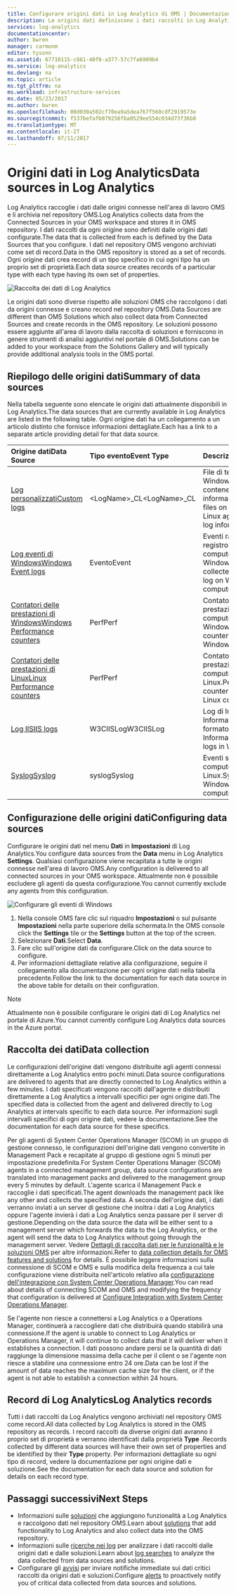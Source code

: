```yaml
---
title: Configurare origini dati in Log Analytics di OMS | Documentazione Microsoft
description: Le origini dati definiscono i dati raccolti in Log Analytics da agenti e altre origini connesse.  Questo articolo descrive come Log Analytics usa le origini dati, illustra i dettagli su come configurarle e fornisce un riepilogo delle diverse origini dati disponibili.
services: log-analytics
documentationcenter: 
author: bwren
manager: carmonm
editor: tysonn
ms.assetid: 67710115-c861-40f8-a377-57c7fa6909b4
ms.service: log-analytics
ms.devlang: na
ms.topic: article
ms.tgt_pltfrm: na
ms.workload: infrastructure-services
ms.date: 05/23/2017
ms.author: bwren
ms.openlocfilehash: 00d030a502cf70ea9a5dea767f560cdf2919573e
ms.sourcegitcommit: f537befafb079256fba0529ee554c034d73f36b0
ms.translationtype: MT
ms.contentlocale: it-IT
ms.lasthandoff: 07/11/2017
---
```

# <a name="data-sources-in-log-analytics"></a><span data-ttu-id="0ff1a-104">Origini dati in Log Analytics</span><span class="sxs-lookup"><span data-stu-id="0ff1a-104">Data sources in Log Analytics</span></span>
<span data-ttu-id="0ff1a-105">Log Analytics raccoglie i dati dalle origini connesse nell'area di lavoro OMS e li archivia nel repository OMS.</span><span class="sxs-lookup"><span data-stu-id="0ff1a-105">Log Analytics collects data from the Connected Sources in your OMS workspace and stores it in OMS repository.</span></span>  <span data-ttu-id="0ff1a-106">I dati raccolti da ogni origine sono definiti dalle origini dati configurate.</span><span class="sxs-lookup"><span data-stu-id="0ff1a-106">The data that is collected from each is defined by the Data Sources that you configure.</span></span>  <span data-ttu-id="0ff1a-107">I dati nel repository OMS vengono archiviati come set di record.</span><span class="sxs-lookup"><span data-stu-id="0ff1a-107">Data in the OMS repository is stored as a set of records.</span></span>  <span data-ttu-id="0ff1a-108">Ogni origine dati crea record di un tipo specifico in cui ogni tipo ha un proprio set di proprietà.</span><span class="sxs-lookup"><span data-stu-id="0ff1a-108">Each data source creates records of a particular type with each type having its own set of properties.</span></span>

![Raccolta dei dati di Log Analytics](./media/log-analytics-data-sources/overview.png)

<span data-ttu-id="0ff1a-110">Le origini dati sono diverse rispetto alle soluzioni OMS che raccolgono i dati da origini connesse e creano record nel repository OMS.</span><span class="sxs-lookup"><span data-stu-id="0ff1a-110">Data Sources are different than OMS Solutions which also collect data from Connected Sources and create records in the OMS repository.</span></span>  <span data-ttu-id="0ff1a-111">Le soluzioni possono essere aggiunte all'area di lavoro dalla raccolta di soluzioni e forniscono in genere strumenti di analisi aggiuntivi nel portale di OMS.</span><span class="sxs-lookup"><span data-stu-id="0ff1a-111">Solutions can be added to your workspace from the Solutions Gallery and will typically provide additional analysis tools in the OMS portal.</span></span>  

## <a name="summary-of-data-sources"></a><span data-ttu-id="0ff1a-112">Riepilogo delle origini dati</span><span class="sxs-lookup"><span data-stu-id="0ff1a-112">Summary of data sources</span></span>
<span data-ttu-id="0ff1a-113">Nella tabella seguente sono elencate le origini dati attualmente disponibili in Log Analytics.</span><span class="sxs-lookup"><span data-stu-id="0ff1a-113">The data sources that are currently available in Log Analytics are listed in the following table.</span></span>  <span data-ttu-id="0ff1a-114">Ogni origine dati ha un collegamento a un articolo distinto che fornisce informazioni dettagliate.</span><span class="sxs-lookup"><span data-stu-id="0ff1a-114">Each has a link to a separate article providing detail for that data source.</span></span>

| <span data-ttu-id="0ff1a-115">Origine dati</span><span class="sxs-lookup"><span data-stu-id="0ff1a-115">Data Source</span></span> | <span data-ttu-id="0ff1a-116">Tipo evento</span><span class="sxs-lookup"><span data-stu-id="0ff1a-116">Event Type</span></span> | <span data-ttu-id="0ff1a-117">Descrizione</span><span class="sxs-lookup"><span data-stu-id="0ff1a-117">Description</span></span> |
|:--- |:--- |:--- |
| [<span data-ttu-id="0ff1a-118">Log personalizzati</span><span class="sxs-lookup"><span data-stu-id="0ff1a-118">Custom logs</span></span>](log-analytics-data-sources-custom-logs.md) |<span data-ttu-id="0ff1a-119">\<LogName\>_CL</span><span class="sxs-lookup"><span data-stu-id="0ff1a-119">\<LogName\>_CL</span></span> |<span data-ttu-id="0ff1a-120">File di testo negli agenti Windows o Linux contenenti le informazioni di log.</span><span class="sxs-lookup"><span data-stu-id="0ff1a-120">Text files on Windows or Linux agents containing log information.</span></span> |
| [<span data-ttu-id="0ff1a-121">Log eventi di Windows</span><span class="sxs-lookup"><span data-stu-id="0ff1a-121">Windows Event logs</span></span>](log-analytics-data-sources-windows-events.md) |<span data-ttu-id="0ff1a-122">Evento</span><span class="sxs-lookup"><span data-stu-id="0ff1a-122">Event</span></span> |<span data-ttu-id="0ff1a-123">Eventi raccolti dal registro eventi nei computer Windows.</span><span class="sxs-lookup"><span data-stu-id="0ff1a-123">Events collected from the event log on Windows computers.</span></span> |
| [<span data-ttu-id="0ff1a-124">Contatori delle prestazioni di Windows</span><span class="sxs-lookup"><span data-stu-id="0ff1a-124">Windows Performance counters</span></span>](log-analytics-data-sources-performance-counters.md) |<span data-ttu-id="0ff1a-125">Perf</span><span class="sxs-lookup"><span data-stu-id="0ff1a-125">Perf</span></span> |<span data-ttu-id="0ff1a-126">Contatori delle prestazioni raccolti dai computer Windows.</span><span class="sxs-lookup"><span data-stu-id="0ff1a-126">Performance counters collected from Windows computers.</span></span> |
| [<span data-ttu-id="0ff1a-127">Contatori delle prestazioni di Linux</span><span class="sxs-lookup"><span data-stu-id="0ff1a-127">Linux Performance counters</span></span>](log-analytics-data-sources-performance-counters.md) |<span data-ttu-id="0ff1a-128">Perf</span><span class="sxs-lookup"><span data-stu-id="0ff1a-128">Perf</span></span> |<span data-ttu-id="0ff1a-129">Contatori delle prestazioni raccolti dai computer Linux.</span><span class="sxs-lookup"><span data-stu-id="0ff1a-129">Performance counters collected from Linux computers.</span></span> |
| [<span data-ttu-id="0ff1a-130">Log IIS</span><span class="sxs-lookup"><span data-stu-id="0ff1a-130">IIS logs</span></span>](log-analytics-data-sources-iis-logs.md) |<span data-ttu-id="0ff1a-131">W3CIISLog</span><span class="sxs-lookup"><span data-stu-id="0ff1a-131">W3CIISLog</span></span> |<span data-ttu-id="0ff1a-132">Log di Internet Information Services in formato W3C.</span><span class="sxs-lookup"><span data-stu-id="0ff1a-132">Internet Information Services logs in W3C format.</span></span> |
| [<span data-ttu-id="0ff1a-133">Syslog</span><span class="sxs-lookup"><span data-stu-id="0ff1a-133">Syslog</span></span>](log-analytics-data-sources-syslog.md) |<span data-ttu-id="0ff1a-134">syslog</span><span class="sxs-lookup"><span data-stu-id="0ff1a-134">Syslog</span></span> |<span data-ttu-id="0ff1a-135">Eventi syslog nei computer Windows o Linux.</span><span class="sxs-lookup"><span data-stu-id="0ff1a-135">Syslog events on Windows or Linux computers.</span></span> |

## <a name="configuring-data-sources"></a><span data-ttu-id="0ff1a-136">Configurazione delle origini dati</span><span class="sxs-lookup"><span data-stu-id="0ff1a-136">Configuring data sources</span></span>
<span data-ttu-id="0ff1a-137">Configurare le origini dati nel menu **Dati** in **Impostazioni** di Log Analytics.</span><span class="sxs-lookup"><span data-stu-id="0ff1a-137">You configure data sources from the **Data** menu in Log Analytics **Settings**.</span></span>  <span data-ttu-id="0ff1a-138">Qualsiasi configurazione viene recapitata a tutte le origini connesse nell'area di lavoro OMS.</span><span class="sxs-lookup"><span data-stu-id="0ff1a-138">Any configuration is delivered to all connected sources in your OMS workspace.</span></span>  <span data-ttu-id="0ff1a-139">Attualmente non è possibile escludere gli agenti da questa configurazione.</span><span class="sxs-lookup"><span data-stu-id="0ff1a-139">You cannot currently exclude any agents from this configuration.</span></span>

![Configurare gli eventi di Windows](./media/log-analytics-data-sources/configure-events.png)

1. <span data-ttu-id="0ff1a-141">Nella console OMS fare clic sul riquadro **Impostazioni** o sul pulsante **Impostazioni** nella parte superiore della schermata.</span><span class="sxs-lookup"><span data-stu-id="0ff1a-141">In the OMS console click the **Settings** tile or the **Settings** button at the top of the screen.</span></span>
2. <span data-ttu-id="0ff1a-142">Selezionare **Dati**.</span><span class="sxs-lookup"><span data-stu-id="0ff1a-142">Select **Data**.</span></span>
3. <span data-ttu-id="0ff1a-143">Fare clic sull'origine dati da configurare.</span><span class="sxs-lookup"><span data-stu-id="0ff1a-143">Click on the data source to configure.</span></span>
4. <span data-ttu-id="0ff1a-144">Per informazioni dettagliate relative alla configurazione, seguire il collegamento alla documentazione per ogni origine dati nella tabella precedente.</span><span class="sxs-lookup"><span data-stu-id="0ff1a-144">Follow the link to the documentation for each data source in the above table for details on their configuration.</span></span>

> [!NOTE]
> <span data-ttu-id="0ff1a-145">Attualmente non è possibile configurare le origini dati di Log Analytics nel portale di Azure.</span><span class="sxs-lookup"><span data-stu-id="0ff1a-145">You cannot currently configure Log Analytics data sources in the Azure portal.</span></span>

## <a name="data-collection"></a><span data-ttu-id="0ff1a-146">Raccolta dei dati</span><span class="sxs-lookup"><span data-stu-id="0ff1a-146">Data collection</span></span>
<span data-ttu-id="0ff1a-147">Le configurazioni dell'origine dati vengono distribuite agli agenti connessi direttamente a Log Analytics entro pochi minuti.</span><span class="sxs-lookup"><span data-stu-id="0ff1a-147">Data source configurations are delivered to agents that are directly connected to Log Analytics within a few minutes.</span></span>  <span data-ttu-id="0ff1a-148">I dati specificati vengono raccolti dall'agente e distribuiti direttamente a Log Analytics a intervalli specifici per ogni origine dati.</span><span class="sxs-lookup"><span data-stu-id="0ff1a-148">The specified data is collected from the agent and delivered directly to Log Analytics at intervals specific to each data source.</span></span>  <span data-ttu-id="0ff1a-149">Per informazioni sugli intervalli specifici di ogni origine dati, vedere la documentazione.</span><span class="sxs-lookup"><span data-stu-id="0ff1a-149">See the documentation for each data source for these specifics.</span></span>

<span data-ttu-id="0ff1a-150">Per gli agenti di System Center Operations Manager (SCOM) in un gruppo di gestione connesso, le configurazioni dell'origine dati vengono convertite in Management Pack e recapitate al gruppo di gestione ogni 5 minuti per impostazione predefinita.</span><span class="sxs-lookup"><span data-stu-id="0ff1a-150">For System Center Operations Manager (SCOM) agents in a connected management group, data source configurations are translated into management packs and delivered to the management group every 5 minutes by default.</span></span>  <span data-ttu-id="0ff1a-151">L'agente scarica il Management Pack e raccoglie i dati specificati.</span><span class="sxs-lookup"><span data-stu-id="0ff1a-151">The agent downloads the management pack like any other and collects the specified data.</span></span> <span data-ttu-id="0ff1a-152">A seconda dell'origine dati, i dati verranno inviati a un server di gestione che inoltra i dati a Log Analytics oppure l'agente invierà i dati a Log Analytics senza passare per il server di gestione.</span><span class="sxs-lookup"><span data-stu-id="0ff1a-152">Depending on the data source the data will be either sent to a management server which forwards the data to the Log Analytics, or the agent will send the data to Log Analytics without going through the management server.</span></span> <span data-ttu-id="0ff1a-153">Vedere [Dettagli di raccolta dati per le funzionalità e le soluzioni OMS](log-analytics-add-solutions.md#data-collection-details) per altre informazioni.</span><span class="sxs-lookup"><span data-stu-id="0ff1a-153">Refer to [data collection details for OMS features and solutions](log-analytics-add-solutions.md#data-collection-details) for details.</span></span>  <span data-ttu-id="0ff1a-154">È possibile leggere informazioni sulla connessione di SCOM e OMS e sulla modifica della frequenza a cui tale configurazione viene distribuita nell'articolo relativo alla [configurazione dell'integrazione con System Center Operations Manager](log-analytics-om-agents.md).</span><span class="sxs-lookup"><span data-stu-id="0ff1a-154">You can read about details of connecting SCOM and OMS and modifying the frequency that configuration is delivered at [Configure Integration with System Center Operations Manager](log-analytics-om-agents.md).</span></span>

<span data-ttu-id="0ff1a-155">Se l'agente non riesce a connettersi a Log Analytics o a Operations Manager, continuerà a raccogliere dati che distribuirà quando stabilirà una connessione.</span><span class="sxs-lookup"><span data-stu-id="0ff1a-155">If the agent is unable to connect to Log Analytics or Operations Manager, it will continue to collect data that it will deliver when it establishes a connection.</span></span>  <span data-ttu-id="0ff1a-156">I dati possono andare persi se la quantità di dati raggiunge la dimensione massima della cache per il client o se l'agente non riesce a stabilire una connessione entro 24 ore.</span><span class="sxs-lookup"><span data-stu-id="0ff1a-156">Data can be lost if the amount of data reaches the maximum cache size for the client, or if the agent is not able to establish a connection within 24 hours.</span></span>

## <a name="log-analytics-records"></a><span data-ttu-id="0ff1a-157">Record di Log Analytics</span><span class="sxs-lookup"><span data-stu-id="0ff1a-157">Log Analytics records</span></span>
<span data-ttu-id="0ff1a-158">Tutti i dati raccolti da Log Analytics vengono archiviati nel repository OMS come record.</span><span class="sxs-lookup"><span data-stu-id="0ff1a-158">All data collected by Log Analytics is stored in the OMS repository as records.</span></span>  <span data-ttu-id="0ff1a-159">I record raccolti da diverse origini dati avranno il proprio set di proprietà e verranno identificati dalla proprietà **Type** .</span><span class="sxs-lookup"><span data-stu-id="0ff1a-159">Records collected by different data sources will have their own set of properties and be identified by their **Type** property.</span></span>  <span data-ttu-id="0ff1a-160">Per informazioni dettagliate su ogni tipo di record, vedere la documentazione per ogni origine dati e soluzione.</span><span class="sxs-lookup"><span data-stu-id="0ff1a-160">See the documentation for each data source and solution for details on each record type.</span></span>

## <a name="next-steps"></a><span data-ttu-id="0ff1a-161">Passaggi successivi</span><span class="sxs-lookup"><span data-stu-id="0ff1a-161">Next Steps</span></span>
* <span data-ttu-id="0ff1a-162">Informazioni sulle [soluzioni](log-analytics-add-solutions.md) che aggiungono funzionalità a Log Analytics e raccolgono dati nel repository OMS.</span><span class="sxs-lookup"><span data-stu-id="0ff1a-162">Learn about [solutions](log-analytics-add-solutions.md) that add functionality to Log Analytics and also collect data into the OMS repository.</span></span>
* <span data-ttu-id="0ff1a-163">Informazioni sulle [ricerche nei log](log-analytics-log-searches.md) per analizzare i dati raccolti dalle origini dati e dalle soluzioni.</span><span class="sxs-lookup"><span data-stu-id="0ff1a-163">Learn about [log searches](log-analytics-log-searches.md) to analyze the data collected from data sources and solutions.</span></span>  
* <span data-ttu-id="0ff1a-164">Configurare gli [avvisi](log-analytics-alerts.md) per inviare notifiche immediate sui dati critici raccolti da origini dati e soluzioni.</span><span class="sxs-lookup"><span data-stu-id="0ff1a-164">Configure [alerts](log-analytics-alerts.md) to proactively notify you of critical data collected from data sources and solutions.</span></span>
